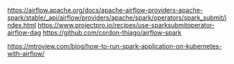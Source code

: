 https://airflow.apache.org/docs/apache-airflow-providers-apache-spark/stable/_api/airflow/providers/apache/spark/operators/spark_submit/index.html
https://www.projectpro.io/recipes/use-sparksubmitoperator-airflow-dag
https://github.com/cordon-thiago/airflow-spark




https://mtroview.com/blog/how-to-run-spark-application-on-kubernetes-with-airflow/